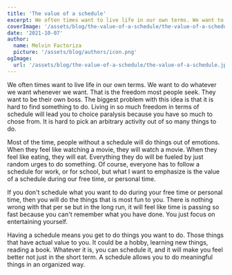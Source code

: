 ```yaml
---
title: 'The value of a schedule'
excerpt: We often times want to live life in our own terms. We want to do whatever we want whenever we want. That is the freedom most people seek.
coverImage: '/assets/blog/the-value-of-a-schedule/the-value-of-a-schedule.jpg'
date: '2021-10-07'
author:
  name: Melvin Factoriza
  picture: '/assets/blog/authors/icon.png'
ogImage:
  url: '/assets/blog/the-value-of-a-schedule/the-value-of-a-schedule.jpg'
---
```

We often times want to live life in our own terms. We want to do whatever we want whenever we want. That is the freedom most people seek. They want to be their own boss. The biggest problem with this idea is that it is hard to find something to do. Living in so much freedom in terms of schedule will lead you to choice paralysis because you have so much to chose from. It is hard to pick an arbitrary activity out of so many things to do. 

Most of the time, people without a schedule will do things out of emotions. When they feel like watching a movie, they will watch a movie. When they feel like eating, they will eat. Everything they do will be fueled by just random urges to do something. Of course, everyone has to follow a schedule for work, or for school, but what I want to emphasize is the value of a schedule during our free time, or personal time.  

If you don't schedule what you want to do during your free time or personal time, then you will do the things that is most fun to you. There is nothing wrong with that per se but in the long run, it will feel like time is passing so fast because you can't remember what you have done. You just focus on entertaining yourself. 

Having a schedule means you get to do things you want to do. Those things that have actual value to you. It could be a hobby, learning new things, reading a book. Whatever it is, you can schedule it, and it will make you feel better not just in the short term. A schedule allows you to do meaningful things in an organized way. 

